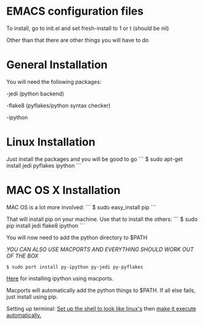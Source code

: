 # EMACS configuration files

<p>To install, go to init.el and set fresh-install to 1 or t (should be nil)
<p>Other than that there are other things you will have to do

# General Installation
<p>You will need the following packages:
	   <p>-jedi (python backend)
	   <p>-flake8 (pyflakes/python syntax checker)
	   <p>-ipython

# Linux Installation
<p> Just install the packages and you will be good to go
```
$ sudo apt-get install jedi pyflakes ipython
```

# MAC OS X Installation
<p> MAC OS is a lot more involved:
```
$ sudo easy_install pip
```
<p> That will install pip on your machine. Use that to install the others:
```
$ sudo pip install jedi flake8 ipython
```
<p> You will now need to add the python directory to $PATH

*YOU CAN ALSO USE MACPORTS AND EVERYTHING SHOULD WORK OUT OF THE BOX*
```
$ sudo port install py-ipython py-jedi py-pyflakes 
```
<a href="https://astrofrog.github.io/macports-python/">Here</a> for installing ipython using macports.
<p>Macports will automatically add the python things to $PATH. If all else fails, just install using pip.

Setting up terminal:
<a href="http://superuser.com/questions/239994/how-to-have-full-directory-path-always-shown-in-mac-terminal-like-linux-termina">Set up the shell to look like linux's</a> then <a href="http://stackoverflow.com/questions/958194/how-to-make-emacs-shell-execute-init-file-automatically">make it execute automatically.
